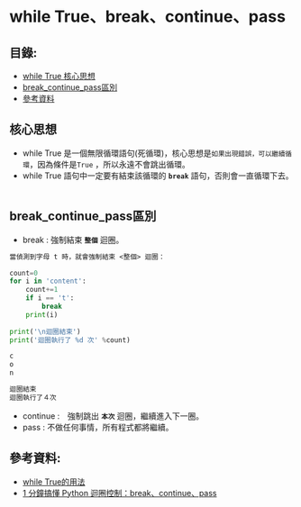 while True、break、continue、pass
====

目錄:
----
* [while True 核心思想](#核心思想)
* [break_continue_pass區別](#break_continue_pass區別)
* [參考資料](#參考資料)


核心思想
------
* while True 是一個無限循環語句(死循環)，核心思想是`如果出現錯誤，可以繼續循環`，因為條件是`True` ，所以永遠不會跳出循環。
* while True 語句中一定要有結束該循環的 **`break`** 語句，否則會一直循環下去。
<br></br>

break_continue_pass區別
-----

* break : 強制結束 **`整個`** 迴圈。

```diff
當偵測到字母 t 時，就會強制結束 <整個> 迴圈：
```


```python
count=0
for i in 'content':
    count+=1
    if i == 't':
        break
    print(i)
    
print('\n迴圈結束')
print('迴圈執行了 %d 次' %count)
```
```python
c
o
n

迴圈結束
迴圈執行了４次

```

* continue :　強制跳出 **`本次`** 迴圈，繼續進入下一圈。
* pass : 不做任何事情，所有程式都將繼續。



參考資料:
------
* [while True的用法](https://blog.csdn.net/geerniya/article/details/77524173)
* [1 分鐘搞懂 Python 迴圈控制：break、continue、pass](https://medium.com/@chiayinchen/1-%E5%88%86%E9%90%98%E6%90%9E%E6%87%82-python-%E8%BF%B4%E5%9C%88%E6%8E%A7%E5%88%B6-break-continue-pass-be290cd1f9d8)

